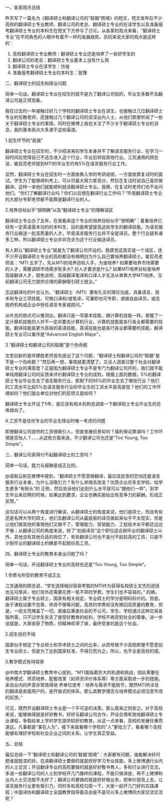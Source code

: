 一、各家观点总结

昨天写了一篇名为《翻译硕士和翻译公司的“联姻”困境》的短文，短文发布后不少高校的翻译硕士专业教师、翻译公司的老总、翻译硕士专业的在读学生以及准备报考翻译硕士专业的本科生在短文下方参与了讨论。从各家的观点来看，“翻译硕士专业”在不同角色的人眼中有着不一样的发展趋势。总的来说大家的观点是这样的：

1. 高校翻译硕士专业教师：翻译硕士专业还是培养了一些好学生的
2. 翻译公司的老总：翻译硕士专业基本上没有什么用
3. 翻译硕士专业在读学生：彷徨
4. 准备报考翻译硕士专业的本科生：犹豫

二、翻译硕士的招生和择业问题

简单一句话，翻译硕士专业在招生时就不是为了翻译公司招的，毕业生多数不去翻译公司是正常现象。

我在过去的一年接触过好几个学校的翻译硕士专业在读生，也接触过几位翻译硕士专业的任教老师，还接触过几个翻译公司的资深业内人士，从他们那里听闻了一些关于翻译硕士专业的事情，同时在微博上我也关注了不少关于翻译硕士专业的消息，我的基本观点大多源于这些渠道。

1.招生环节的“疏漏”

翻译硕士专业在招生时，不少招进来的学生本身并不了解语言服务行业，在学习一段时间后觉得自己不适合进入这个行业，毕业后转投其他行业。江苏通用的顾总说，崔启亮老师提到MTI的毕业生约有5%在语言服务行业工作。

显然，翻译硕士专业在招生时一方面依靠入学的考研成绩，一方面依靠复试时的面试。学生为了能够顺利考上，可以尽最大努力拿高分，然后在复试时说自己喜欢做翻译，这样一来他们就能顺利就读翻译硕士专业。我猜，在复试时老师们也不会问他们，“你们了解翻译行业吗？你们以后想在翻译行业工作吗？”毕竟翻译硕士专业的大部分专职老师都不能算是翻译行业的人。

2.培养目标似乎“很明确”以及“翻译硕士专业”的理解误区

翻译硕士专业办了五年，在我看来这个专业的培养目标似乎“很明确”：着重培养已经有一定英语基本功的的本科生，目的是希望提高这些学生的翻译技能，为语言服务行业输送一批高质量的人才。毕竟语言服务行业并不全是译员，整个行业链有诸多工种，所以翻译硕士专业并非完全为这个行业输送译员。

有人默认“翻译硕士专业”就是为了翻译公司开设的。我感觉这其实是一个误区，连不少开设翻译硕士专业的高校都没有搞明白为什么自己要培养翻译硕士。崔启亮老师说：“MTI 五岁了。先从MTI的培养目标入手，为谁培养? 如果要培养市场需要的人才，需要调研市场需求有多大? 对人才要求是什么? 如果MTI培养目标是培养高级翻译人才，就免谈吧，高级翻译笔译和口译人才无法从单靠大学MTI培养。当前翻译公司无力提供合理的薪酬吸引硕士就业。”

志远翻译社的叶总认为，“翻译硕士（MTI）要有扎实的理论功底，具备语言、技术和专业三项技能，可做口译和/或笔译，可兼职也可专职，或做自由译员，或去政府机构或企业中担任语言专家或顾问。” 

从叶总的观点可以推测出，翻译只是一项基本技能，跟计算机技能一样。掌握了一定计算机技能的人并不一定非要去计算机行业，计算机技能是各行各业都需要的技能。翻译技能是更为高级的英语技能，英语技能也是各行各业都需要的技能，翻译硕士专业可以看作是“Advanced English Major”。


3.“翻译硕士和翻译公司的联姻”是个伪命题

文思创新的是师建胜老师首先提出了这个问题，“翻译硕士和翻译公司的“联姻”是不是一个伪命题？”然后再一想，事情就更清楚了。又没人调查过整个社会对翻译硕士专业的满意度？正是因为翻译硕士专业不是专门为翻译公司开的，我们就不能单纯用翻译公司的反馈来评价翻译硕士专业的成败。根据上面的数据，5%的翻译硕士专业毕业生去了语言服务行业，那剩下的95%的毕业生去了哪些行业？他们的工资水平比起5%去语言服务行业的毕业生的工资水平是高是低？他们的工作环境如何？他们就业单位对他们的反馈又是如何？

翻译硕士专业开设了5年，是应该有相关机构去调查一下翻译硕士专业毕业生的总体趋向了。

4.工资不是任何专业的毕业生择业时唯一考虑的问题

即便翻译公司提供的工资很吸引人，但是发展前景如何？福利保证靠谱吗？工作环境是否怡人？......从这些方面来说，不少翻译公司也还是“Too Young, Too Simple”。


三、翻译公司真得付不起翻译硕士的工资吗？

简单一句话，能力与报酬是成正比的。

@语智云帆在微博中提到，“翻译硕士不愿意做翻译，最应该反思的恐怕还是语言服务行业本身。为什么没吸引力？有什么举措去改变？优质企业应多去学校，给学生更多“有盼头”的 正例，然后告诉他们达到什么水平就可以“跟他们一样”。到学生毕业来应聘的时候，如果达到要求，企业也确实能给出有竞争力的薪酬。形成正反馈。”

这句话可以从两个角度进行解读，从翻译硕士的角度来说，他们是硕士，而且有些还是名牌大学的硕士，他们去翻译公司从最底层的译员做起来似乎不太现实，但是让他们做其他的事情他们又做不了，管理能力、营销能力、工程技术水平都还远远不够；从翻译公司的角度来说，除了“初级译员”这个职位适合刚毕业的翻译硕士以外，其他没有其他合适的岗位了，有些翻译公司也不是付不起较高的工资，只是不少刚毕业的翻译硕士的确拿不起那份高工资。

四、翻译硕士专业的教育本身出问题了吗？

简单一句话，开设翻译硕士专业的高校也还是“Too Young, Too Simple”。

1.学费与所受的教育不成正比

江苏通用的顾总说，“学生选择相对容易考取的MTI作为获得名校硕士文凭的途径也无可厚非，他们另外还需要花费一笔不菲的学费，学生们也不容易的。” 的确，翻译硕士属于专业硕士，国家有相关规定，专业硕士的学分是明码标价的。但是，由于课程设置不完善、师资不够等问题，高昂的学费却没有换回高质量的教育，但是，一纸文凭掩盖了一切，直接后果是社会的不认可。学生、学校通过这种交易各取所需，只不过学生失去了接受好教育的权利，学校不再受到社会的尊重。进一步说就是，大家收获了物质，但精神却滑了坡，最终受害的是这个社会。

2.招生目的不纯

国家似乎规定了专业硕士和学术硕士之间的比率，从而导致不少高校即便不愿意招生专业硕士，但是为了达到国家标准，不得已而为之。所以，也不全是高校的错。

3.教学模式有待探索

@中南大学翻译硕士教育中心提到，“MTI面临着巨大的机遇和挑战，因此需要在培养模式、师资培养、配套改革（如师资评价体系等）等方面采取进一步的措施。来自业内的声音非常值得培 养单位思考：培养与需求不能脱节，既然MTI所涉及的翻译是直面用户的，是开放式的体系，那么其教学理念与培养模式必须注意市场的反馈。”

可见，既然开设翻译硕士专业是一个不可逆的决策，那么既来之则安之。对于高校来说，能够做得就是好好教书，好好与翻译公司合作，开设合理有效地翻译硕士专业课程，争取给来上学的学生提供较好的教育。从这一点来看，高校的发展任重而道远。凡事都是“事在人为”，接下来就看哪个学校的“人”更给力了，看看哪个高校能够处理好学校和社会企业之间的关系，让学生真正受益。

五、总结

最后总结一下“翻译硕士和翻译公司的‘联姻’困境”：大家都有问题，谁能解决好问题谁就能混的好。在读翻译硕士要做的就是好好学习专业技能，多上微博通行业内的人士交流；开设翻译专业的高校要做的就是好好教书育人，多和行业进行交流，多请一些翻译公司的人士到学校开几门像样的课程，不能只做讲座，再不上微博和业内人士交流就不太好了；翻译公司要做的就是好好做业务，把单价提高上去，让语言服务行业更有吸引力，同时多和高校勾搭一下，大家一起开几门好的实践课程；中国译协和翻译硕士全国教育指导委员会是不是可以多上微博同大家交流交流呢？
